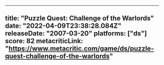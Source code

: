 
---
title: "Puzzle Quest: Challenge of the Warlords"
date: "2022-04-09T23:38:28.084Z"
releaseDate: "2007-03-20"
platforms: ["ds"]
score: 82
metacriticLink: "https://www.metacritic.com/game/ds/puzzle-quest-challenge-of-the-warlords"
---
